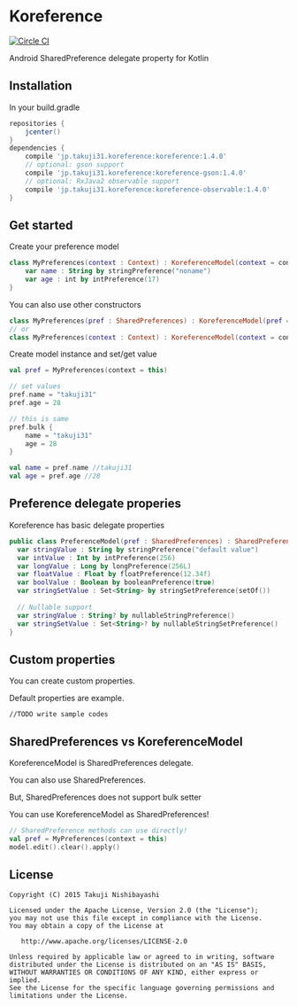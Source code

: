 # Koreference
[![Circle CI](https://circleci.com/gh/takuji31/Koreference/tree/master.svg?style=svg)](https://circleci.com/gh/takuji31/Koreference/tree/master)

Android SharedPreference delegate property for Kotlin

## Installation

In your build.gradle
```gradle
repositories {
    jcenter()
}
dependencies {
    compile 'jp.takuji31.koreference:koreference:1.4.0'
    // optional: gson support
    compile 'jp.takuji31.koreference:koreference-gson:1.4.0'
    // optional: RxJava2 observable support
    compile 'jp.takuji31.koreference:koreference-observable:1.4.0'
}
```
## Get started

Create your preference model

```kotlin
class MyPreferences(context : Context) : KoreferenceModel(context = context, name = "my_preferences") {
	var name : String by stringPreference("noname")
	var age : int by intPreference(17)
}
```

You can also use other constructors

```kotlin
class MyPreferences(pref : SharedPreferences) : KoreferenceModel(pref = pref)
// or
class MyPreferences(context : Context) : KoreferenceModel(context = context, name = "my_preferences", mode = Context.MODE_PRIVATE)
```

Create model instance and set/get value

```kotlin
val pref = MyPreferences(context = this)

// set values
pref.name = "takuji31"
pref.age = 28

// this is same
pref.bulk {
    name = "takuji31"
    age = 28
}

val name = pref.name //takuji31
val age = pref.age //28
```

## Preference delegate properies

Koreference has basic delegate properties

```kotlin
public class PreferenceModel(pref : SharedPreferences) : SharedPreferences by pref {
  var stringValue : String by stringPreference("default value")
  var intValue : Int by intPreference(256)
  var longValue : Long by longPreference(256L)
  var floatValue : Float by floatPreference(12.34f)
  var boolValue : Boolean by booleanPreference(true)
  var stringSetValue : Set<String> by stringSetPreference(setOf())
  
  // Nullable support
  var stringValue : String? by nullableStringPreference()
  var stringSetValue : Set<String>? by nullableStringSetPreference()
}
```

## Custom properties

You can create custom properties.

Default properties are example.

```
//TODO write sample codes
```

## SharedPreferences vs KoreferenceModel

KoreferenceModel is SharedPreferences delegate.

You can also use SharedPreferences.

But, SharedPreferences does not support bulk setter

You can use KoreferenceModel as SharedPreferences!

```kotlin
// SharedPreference methods can use directly!
val pref = MyPreferences(context = this)
model.edit().clear().apply()
```

## License

```
Copyright (C) 2015 Takuji Nishibayashi

Licensed under the Apache License, Version 2.0 (the "License");
you may not use this file except in compliance with the License.
You may obtain a copy of the License at

   http://www.apache.org/licenses/LICENSE-2.0

Unless required by applicable law or agreed to in writing, software
distributed under the License is distributed on an "AS IS" BASIS,
WITHOUT WARRANTIES OR CONDITIONS OF ANY KIND, either express or implied.
See the License for the specific language governing permissions and
limitations under the License.
```
